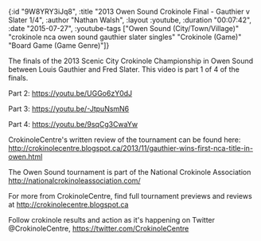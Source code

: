 {:id "9W8YRY3iJq8",
 :title "2013 Owen Sound Crokinole Final - Gauthier v Slater 1/4",
 :author "Nathan Walsh",
 :layout :youtube,
 :duration "00:07:42",
 :date "2015-07-27",
 :youtube-tags
 ["Owen Sound (City/Town/Village)"
  "crokinole nca owen sound gauthier slater singles"
  "Crokinole (Game)"
  "Board Game (Game Genre)"]}


The finals of the 2013 Scenic City Crokinole Championship in Owen Sound between Louis Gauthier and Fred Slater. This video is part 1 of 4 of the finals.

Part 2: https://youtu.be/UGGo6zY0dJ

Part 3: https://youtu.be/-JtpuNsmN6

Part 4: https://youtu.be/9sqCg3CwaYw

CrokinoleCentre's written review of the tournament can be found here: http://crokinolecentre.blogspot.ca/2013/11/gauthier-wins-first-nca-title-in-owen.html

The Owen Sound tournament is part of the National Crokinole Association http://nationalcrokinoleassociation.com/

For more from CrokinoleCentre, find full tournament previews and reviews at http://crokinolecentre.blogspot.ca

Follow crokinole results and action as it's happening on Twitter @CrokinoleCentre, https://twitter.com/CrokinoleCentre
